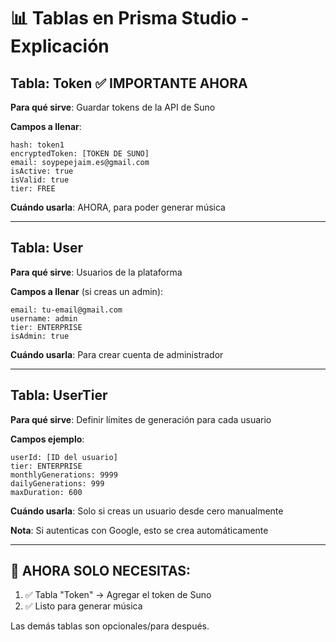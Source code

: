 # 📊 Tablas en Prisma Studio - Explicación

## Tabla: Token ✅ IMPORTANTE AHORA

**Para qué sirve**: Guardar tokens de la API de Suno

**Campos a llenar**:
```
hash: token1
encryptedToken: [TOKEN DE SUNO]
email: soypepejaim.es@gmail.com
isActive: true
isValid: true
tier: FREE
```

**Cuándo usarla**: AHORA, para poder generar música

---

## Tabla: User

**Para qué sirve**: Usuarios de la plataforma

**Campos a llenar** (si creas un admin):
```
email: tu-email@gmail.com
username: admin
tier: ENTERPRISE
isAdmin: true
```

**Cuándo usarla**: Para crear cuenta de administrador

---

## Tabla: UserTier

**Para qué sirve**: Definir límites de generación para cada usuario

**Campos ejemplo**:
```
userId: [ID del usuario]
tier: ENTERPRISE
monthlyGenerations: 9999
dailyGenerations: 999
maxDuration: 600
```

**Cuándo usarla**: Solo si creas un usuario desde cero manualmente

**Nota**: Si autenticas con Google, esto se crea automáticamente

---

## 🎯 AHORA SOLO NECESITAS:

1. ✅ Tabla "Token" → Agregar el token de Suno
2. ✅ Listo para generar música

Las demás tablas son opcionales/para después.

